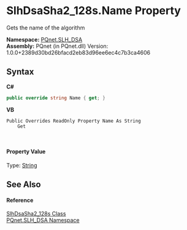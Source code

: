 # SlhDsaSha2_128s.Name Property 
 

Gets the name of the algorithm

**Namespace:**&nbsp;<a href="5a51e981-67fd-0177-2098-034d6071509d">PQnet.SLH_DSA</a><br />**Assembly:**&nbsp;PQnet (in PQnet.dll) Version: 1.0.0+2389d30bd26bfacd2eb83d96ee6ec4c7b3ca4606

## Syntax

**C#**<br />
``` C#
public override string Name { get; }
```

**VB**<br />
``` VB
Public Overrides ReadOnly Property Name As String
	Get
```

<br />

#### Property Value
Type: <a href="https://docs.microsoft.com/dotnet/api/system.string" target="_blank" rel="noopener noreferrer">String</a>

## See Also


#### Reference
<a href="66d96324-641c-5148-0552-3d2f20a35e27">SlhDsaSha2_128s Class</a><br /><a href="5a51e981-67fd-0177-2098-034d6071509d">PQnet.SLH_DSA Namespace</a><br />